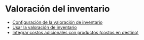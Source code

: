 # Valoración del inventario

  * [Configuración de la valoración de inventario](inventory_valuation/inventory_valuation_config.html)
  * [Usar la valoración de inventario](inventory_valuation/using_inventory_valuation.html)
  * [Integrar costos adicionales con productos (costos en destino)](inventory_valuation/integrating_landed_costs.html)

